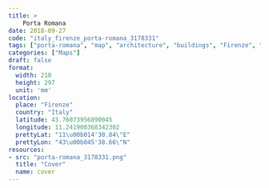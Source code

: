 ```yaml
---
title: > 
    Porta Romana
date: 2018-09-27
code: "italy_firenze_porta-romana_3178331"
tags: ["porta-romana", "map", "architecture", "buildings", "Firenze", "Italy"]
categories: ["Maps"]
draft: false
format:
  width: 210
  height: 297
  unit: 'mm'
location:
  place: "Firenze"
  country: "Italy"
  latitude: 43.76073956890045
  longitude: 11.241900368342302
  prettyLat: "11\u00b014'30.84\"E"
  prettyLon: "43\u00b045'38.66\"N"
resources:
- src: "porta-romana_3178331.png"
  title: "Cover"
  name: cover
---
```

